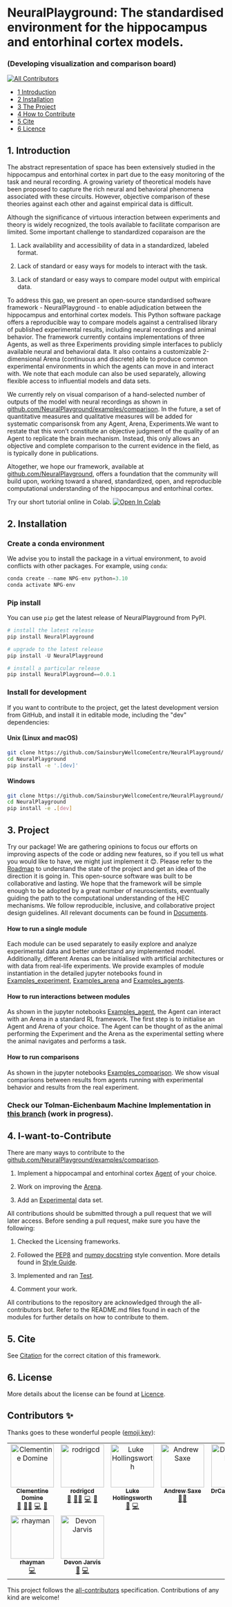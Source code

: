 
# NeuralPlayground: The  standardised environment for the hippocampus and entorhinal cortex models. 
### (Developing visualization and comparison board)

<!-- ALL-CONTRIBUTORS-BADGE:START - Do not remove or modify this section -->
[![All Contributors](https://img.shields.io/badge/all_contributors-9-orange.svg?style=flat-square)](#contributors-)
<!-- ALL-CONTRIBUTORS-BADGE:END -->

* [1 Introduction](#1-Introduction)
* [2 Installation ](#2-Installation)
* [3 The Project](#3-Project)
* [4 How to Contribute](#4-I-want-to-Contribute)
* [5 Cite ](#5-Cite)
* [6 Licence](#6-License)

## 1. Introduction
The abstract representation of space has been extensively studied in the hippocampus and entorhinal cortex in part due to the easy monitoring of the task and neural recording. A growing variety of theoretical models have been proposed to capture the rich neural and behavioral phenomena
associated with these circuits. However, objective comparison of these theories against each other and against empirical data is difficult.

Although the significance of virtuous interaction between experiments and theory is widely recognized, the tools available to facilitate comparison are limited. Some important challenge to standardized coparaison are the

   1. Lack availability and accessibility of data in a standardized, labeled format.

   2. Lack of standard or easy ways for models to interact with the task.

   3. Lack  of standard or easy ways to compare model output with empirical data.

To address this gap, we present an open-source standardised software framework - NeuralPlayground - to enable adjudication between the hippocampus
and entorhinal cortex models. This Python software package offers a reproducible way to compare models against a centralised library of published experimental results, including neural recordings and animal behavior.
The framework currently contains implementations of three Agents, as well as three Experiments providing simple interfaces to publicly available neural and behavioral data. It also contains a customizable 2-dimensional Arena (continuous and discrete) able to produce common experimental environments in which the agents can move in and interact with. We note that each module can also be used separately, allowing flexible access to influential models and data sets.

We currently rely on visual comparison of a hand-selected number of outputs of the model with neural recordings as shown in [github.com/NeuralPlayground/examples/comparison](https://github.com/ClementineDomine/NeuralPlayground/blob/main/examples/comparison_board_examples/comparison_board.ipynb). In the future, a set of quantitative measures and qualitative measures will be added for systematic comparisonsk from any Agent, Arena, Experiments.We want to restate that this won’t constitute an objective judgment of the quality of an Agent to replicate the brain mechanism. Instead, this only allows an objective and complete comparison to the current evidence in the field, as is typically done in publications.

Altogether, we hope our framework, available at [github.com/NeuralPlayground](https://github.com/ClementineDomine/NeuralPlayground/), offers
a foundation that the community will build upon, working toward a shared, standardized, open, and
reproducible computational understanding of the hippocampus and entorhinal cortex.

Try our short tutorial online in Colab. <a href="https://githubtocolab.com/SainsburyWellcomeCentre/NeuralPlayground/blob/main/examples/colab_example.ipynb" target="_parent"><img src="https://colab.research.google.com/assets/colab-badge.svg" alt="Open In Colab"/></a>

## 2. Installation

### Create a conda environment
We advise you to install the package in a virtual environment,
to avoid conflicts with other packages. For example, using `conda`:

```python
conda create --name NPG-env python=3.10
conda activate NPG-env
```
### Pip install

You can use `pip` get the latest release of NeuralPlayground from PyPI.
```python
# install the latest release
pip install NeuralPlayground

# upgrade to the latest release
pip install -U NeuralPlayground

# install a particular release
pip install NeuralPlayground==0.0.1
```
### Install for development

If you want to contribute to the project, get the latest development version
from GitHub, and install it in editable mode, including the "dev" dependencies:
#### Unix (Linux and macOS)
```bash
git clone https://github.com/SainsburyWellcomeCentre/NeuralPlayground/
cd NeuralPlayground
pip install -e '.[dev]'
```
#### Windows
```bash
git clone https://github.com/SainsburyWellcomeCentre/NeuralPlayground/
cd NeuralPlayground
pip install -e .[dev]
```

## 3. Project

Try our package! We are gathering opinions to focus our efforts on improving aspects of the code or adding new features, so if you tell us what you would like to have, we might just implement it 😊.
Please refer to the [Roadmap](https://github.com/ClementineDomine/NeuralPlayground/blob/main/documents/road_map.md) to understand the state of the project and get an idea of the direction it is going in. This open-source software was built to be collaborative and lasting. We hope that the framework will be simple enough to be adopted by a great number of neuroscientists, eventually guiding the path to the computational understanding of the HEC mechanisms. We follow reproducible, inclusive, and collaborative project design guidelines. All relevant documents can be found in [Documents](https://github.com/ClementineDomine/NeuralPlayground/blob/main/documents/).

#### How to run a single module

Each module can be used separately to easily explore and analyze experimental data and better understand any implemented model. Additionally, different Arenas can be initialised with artificial architectures or with data from real-life experiments. We provide examples of module instantiation in the detailed jupyter notebooks found in [Examples_experiment](https://github.com/ClementineDomine/NeuralPlayground/tree/main/examples/experimental_examples), [Examples_arena](https://github.com/ClementineDomine/NeuralPlayground/tree/main/examples/arena_examples) and [Examples_agents](https://github.com/ClementineDomine/NeuralPlayground/tree/main/examples/agent_examples).

#### How to run interactions between modules

As shown in the jupyter notebooks [Examples_agent](https://github.com/ClementineDomine/NeuralPlayground/tree/main/examples/agent_examples), the Agent can interact with an Arena in a standard RL framework. The first step is to initialise an Agent and Arena of your choice. The Agent can be thought of as the animal performing the Experiment and the Arena as the experimental setting where the animal navigates and performs a task.

#### How to run comparisons

As shown in the jupyter notebooks [Examples_comparison](https://github.com/ClementineDomine/NeuralPlayground/blob/main/examples/comparison_board_examples/comparison_board.ipynb). We show visual comparisons between results from agents running with experimental behavior and results from the real experiment.

### Check our Tolman-Eichenbaum Machine Implementation in [this branch](https://github.com/ClementineDomine/NeuralPlayground/tree/whittington_2020) (work in progress).

## 4. I-want-to-Contribute

There are many ways to contribute to the [github.com/NeuralPlayground/examples/comparison](https://github.com/ClementineDomine/NeuralPlayground/tree/main/neuralplayground).

 1. Implement a hippocampal and entorhinal cortex [Agent](https://github.com/ClementineDomine/NeuralPlayground/tree/main/neuralplayground/agents) of your choice.

 2. Work on improving the [Arena](https://github.com/ClementineDomine/NeuralPlayground/tree/main/neuralplayground/arenas).

 3. Add an [Experimental](https://github.com/ClementineDomine/NeuralPlayground/tree/main/neuralplayground/experiments) data set.

All contributions should be submitted through a pull request that we will later access.
Before sending a pull request, make sure you have the following:

1. Checked the Licensing frameworks.

2. Followed the [PEP8](https://www.python.org/dev/peps/pep-0008/) and [numpy docstring](https://numpydoc.readthedocs.io/en/latest/format.html) style convention. More details found in [Style Guide](https://github.com/ClementineDomine/NeuralPlayground/tree/main/documents/style_guide.md).

3. Implemented and ran [Test](https://github.com/ClementineDomine/NeuralPlayground/tree/main/neuralplayground/tests).

4. Comment your work.

All contributions to the repository are acknowledged through the all-contributors bot.
Refer to the README.md files found in each of the modules for further details on how to contribute to them.


## 5. Cite

See [Citation](https://github.com/ClementineDomine/NeuralPlayground/blob/main/documents/citation.cff) for the correct citation of this framework.

## 6. License

More details about the license can be found at [Licence](https://github.com/ClementineDomine/NeuralPlayground/blob/main/documents/lisence.md).


## Contributors ✨

Thanks goes to these wonderful people ([emoji key](https://allcontributors.org/docs/en/emoji-key)):

<!-- ALL-CONTRIBUTORS-LIST:START - Do not remove or modify this section -->
<!-- prettier-ignore-start -->
<!-- markdownlint-disable -->
<table>
  <tbody>
    <tr>
      <td align="center" valign="top" width="14.28%"><a href="https://github.com/ClementineDomine"><img src="https://avatars.githubusercontent.com/u/18595111?v=4?s=100" width="100px;" alt="Clementine Domine"/><br /><sub><b>Clementine Domine</b></sub></a><br /><a href="#design-ClementineDomine" title="Design">🎨</a> <a href="#mentoring-ClementineDomine" title="Mentoring">🧑‍🏫</a> <a href="https://github.com/SainsburyWellcomeCentre/NeuralPlayground/commits?author=ClementineDomine" title="Code">💻</a> <a href="#data-ClementineDomine" title="Data">🔣</a></td>
      <td align="center" valign="top" width="14.28%"><a href="https://github.com/rodrigcd"><img src="https://avatars.githubusercontent.com/u/22643681?v=4?s=100" width="100px;" alt="rodrigcd"/><br /><sub><b>rodrigcd</b></sub></a><br /><a href="#design-rodrigcd" title="Design">🎨</a> <a href="#mentoring-rodrigcd" title="Mentoring">🧑‍🏫</a> <a href="https://github.com/SainsburyWellcomeCentre/NeuralPlayground/commits?author=rodrigcd" title="Code">💻</a> <a href="#data-rodrigcd" title="Data">🔣</a></td>
      <td align="center" valign="top" width="14.28%"><a href="https://github.com/LukeHollingsworth"><img src="https://avatars.githubusercontent.com/u/93782020?v=4?s=100" width="100px;" alt="Luke Hollingsworth"/><br /><sub><b>Luke Hollingsworth</b></sub></a><br /><a href="https://github.com/SainsburyWellcomeCentre/NeuralPlayground/commits?author=LukeHollingsworth" title="Documentation">📖</a> <a href="https://github.com/SainsburyWellcomeCentre/NeuralPlayground/commits?author=LukeHollingsworth" title="Code">💻</a></td>
      <td align="center" valign="top" width="14.28%"><a href="http://saxelab.org"><img src="https://avatars.githubusercontent.com/u/4165949?v=4?s=100" width="100px;" alt="Andrew Saxe"/><br /><sub><b>Andrew Saxe</b></sub></a><br /><a href="#mentoring-asaxe" title="Mentoring">🧑‍🏫</a></td>
      <td align="center" valign="top" width="14.28%"><a href="https://github.com/DrCaswellBarry"><img src="https://avatars.githubusercontent.com/u/17472149?v=4?s=100" width="100px;" alt="DrCaswellBarry"/><br /><sub><b>DrCaswellBarry</b></sub></a><br /><a href="#mentoring-DrCaswellBarry" title="Mentoring">🧑‍🏫</a></td>
      <td align="center" valign="top" width="14.28%"><a href="http://nikosirmpilatze.com"><img src="https://avatars.githubusercontent.com/u/20923448?v=4?s=100" width="100px;" alt="Niko Sirmpilatze"/><br /><sub><b>Niko Sirmpilatze</b></sub></a><br /><a href="#infra-niksirbi" title="Infrastructure (Hosting, Build-Tools, etc)">🚇</a> <a href="#maintenance-niksirbi" title="Maintenance">🚧</a> <a href="#tool-niksirbi" title="Tools">🔧</a></td>
      <td align="center" valign="top" width="14.28%"><a href="http://adamltyson.com"><img src="https://avatars.githubusercontent.com/u/13147259?v=4?s=100" width="100px;" alt="Adam Tyson"/><br /><sub><b>Adam Tyson</b></sub></a><br /><a href="#maintenance-adamltyson" title="Maintenance">🚧</a> <a href="#infra-adamltyson" title="Infrastructure (Hosting, Build-Tools, etc)">🚇</a></td>
    </tr>
    <tr>
      <td align="center" valign="top" width="14.28%"><a href="https://github.com/rhayman"><img src="https://avatars.githubusercontent.com/u/5619644?v=4?s=100" width="100px;" alt="rhayman"/><br /><sub><b>rhayman</b></sub></a><br /><a href="https://github.com/SainsburyWellcomeCentre/NeuralPlayground/commits?author=rhayman" title="Code">💻</a></td>
      <td align="center" valign="top" width="14.28%"><a href="https://github.com/JarvisDevon"><img src="https://avatars.githubusercontent.com/u/30460455?v=4?s=100" width="100px;" alt="Devon Jarvis"/><br /><sub><b>Devon Jarvis</b></sub></a><br /><a href="https://github.com/SainsburyWellcomeCentre/NeuralPlayground/commits?author=JarvisDevon" title="Documentation">📖</a> <a href="https://github.com/SainsburyWellcomeCentre/NeuralPlayground/commits?author=JarvisDevon" title="Code">💻</a></td>
    </tr>
  </tbody>
</table>

<!-- markdownlint-restore -->
<!-- prettier-ignore-end -->

<!-- ALL-CONTRIBUTORS-LIST:END -->

This project follows the [all-contributors](https://github.com/all-contributors/all-contributors) specification. Contributions of any kind are welcome!
